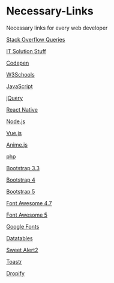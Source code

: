 # Necessary-Links
Necessary links for every web developer

<a href="https://stackoverflow.com/questions">Stack Overflow Queries</a>

<a href="https://www.itsolutionstuff.com/">IT Solution Stuff</a>

<a href="https://codepen.io/">Codepen</a>

<a href="https://www.w3schools.com/">W3Schools</a>

<a href="https://www.javascript.com/" target="_blank">JavaScript</a>

<a href="https://jquery.com/" target="_blank">jQuery</a>

<a href="https://reactnative.dev/" target="_blank">React Native</a>

<a href="https://nodejs.org/en/" target="_blank">Node.js</a>

<a href="https://vuejs.org/" target="_blank">Vue.js</a>

<a href="https://animejs.com/">Anime.js</a>

<a href="https://www.php.net/" target="_blank">php</a>

<a href="https://getbootstrap.com/docs/3.3/" target="_blank">Bootstrap 3.3</a>

<a href="https://getbootstrap.com/docs/4.0/getting-started/introduction/" target="_blank">Bootstrap 4</a>

<a href="https://getbootstrap.com/docs/5.0/getting-started/introduction/" target="_blank">Bootstrap 5</a>

<a href="https://fontawesome.com/v4.7/" target="_blank">Font Awesome 4.7</a>

<a href="https://fontawesome.com/" target="_blank">Font Awesome 5</a>

<a href="https://fonts.google.com/" target="_blank">Google Fonts</a>

<a href="https://datatables.net/" target="_blank">Datatables</a>

<a href="https://sweetalert2.github.io/" target="_blank">Sweet Alert2</a>

<a href="https://github.com/CodeSeven/toastr" target="_blank">Toastr</a>

<a href="https://github.com/JeremyFagis/dropify" target="_blank">Dropify</a>
